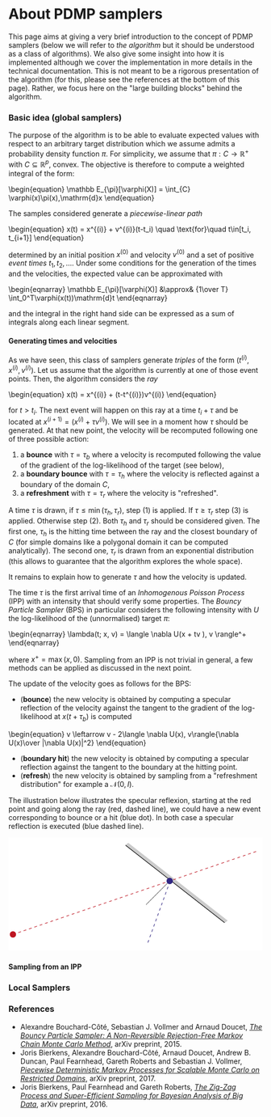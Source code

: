 # About PDMP samplers

This page aims at giving a very brief introduction to the concept of PDMP samplers (below we will refer to *the algorithm* but it should be understood as a class of algorithms). We also give some insight into how it is implemented although we cover the implementation in more details in the technical documentation. This is not meant to be a rigorous presentation of the algorithm (for this, please see the references at the bottom of this page). Rather, we focus here on the "large building blocks" behind the algorithm.

### Basic idea (global samplers)

The purpose of the algorithm is to be able to evaluate expected values with respect to an arbitrary target distribution which we assume admits a probability density function  $\pi$. For simplicity, we assume that $\pi:C\to \mathbb R^+$ with $C\subseteq \mathbb R^p$, convex. The objective is therefore to compute a weighted integral of the form:

\begin{equation}
    \mathbb E_{\pi}[\varphi(X)] = \int_{C} \varphi(x)\pi(x)\,\mathrm{d}x
\end{equation}

The samples considered generate a *piecewise-linear path*

\begin{equation}
    x(t) = x^{(i)} + v^{(i)}(t-t_i) \quad \text{for}\quad t\in[t_i, t_{i+1}]
\end{equation}

determined by an initial position $x^{(0)}$ and velocity $v^{(0)}$ and a set of positive *event times* $t_1,t_2,\dots$. Under some conditions for the generation of the times and the velocities, the expected value can be approximated with

\begin{eqnarray}
    \mathbb E_{\pi}[\varphi(X)] &\approx& {1\over T} \int_0^T\varphi(x(t))\mathrm{d}t
\end{eqnarray}

and the integral in the right hand side can be expressed as a sum of integrals along each linear segment.

#### Generating times and velocities

As we have seen, this class of samplers generate *triples* of the form $(t^{(i)}, x^{(i)}, v^{(i)})$.
Let us assume that the algorithm is currently at one of those event points. Then, the algorithm considers the *ray*

\begin{equation}
    x(t) = x^{(i)} + (t-t^{(i)})v^{(i)}
\end{equation}

for $t>t_i$. The next event will happen on this ray at a time $t_i+\tau$ and be located at $x^{(i+1)} = (x^{(i)}+\tau v^{(i)})$. We will see in a moment how $\tau$ should be generated. At that new point, the velocity will be recomputed following one of three possible action:

1. a **bounce** with $\tau = \tau_b$ where a velocity is recomputed following the value of the gradient of the log-likelihood of the target (see below),
2. a **boundary bounce** with $\tau=\tau_{h}$ where the velocity is reflected against a boundary of the domain $C$,
3. a **refreshment** with $\tau=\tau_r$ where the velocity is "refreshed".

A time $\tau$ is drawn, if  $\tau\le \min(\tau_h,\tau_r)$, step (1) is applied. If $\tau \ge \tau_r$ step (3) is applied. Otherwise step (2).
Both $\tau_h$ and $\tau_r$ should be considered given. The first one, $\tau_h$ is the hitting time between the ray and the closest boundary of $C$ (for simple domains like a polygonal domain it can be computed analytically). The second one, $\tau_r$ is drawn from an exponential distribution (this allows to guarantee that the algorithm explores the whole space).

It remains to explain how to generate $\tau$ and how the velocity is updated.

The time $\tau$ is the first arrival time of an *Inhomogenous Poisson Process* (IPP) with an intensity that should verify some properties. The *Bouncy Particle Sampler* (BPS) in particular considers the following intensity with $U$ the log-likelihood of the (unnormalised) target $\pi$:

\begin{eqnarray}
    \lambda(t; x, v) = \langle \nabla U(x + tv ), v \rangle^+
\end{eqnarray}

where $x^+=\max(x,0)$. Sampling from an IPP is not trivial in general, a few methods can be applied as discussed in the next point.

The update of the velocity goes as follows for the BPS:

* (**bounce**) the new velocity is obtained by computing a specular reflection of the velocity against the tangent to the gradient of the log-likelihood at $x(t+\tau_b)$ is computed

\begin{equation}
    v \leftarrow v - 2\langle \nabla U(x), v\rangle{\nabla U(x)\over \|\nabla U(x)\|^2}
\end{equation}

* (**boundary hit**) the new velocity is obtained by computing a specular reflection against the tangent to the boundary at the hitting point.
* (**refresh**) the new velocity is obtained by sampling from a "refreshment distribution" for example a $\mathcal N(0, I)$.

The illustration below illustrates the specular reflexion, starting at the red point and going along the ray (red, dashed line), we could have a new event corresponding to bounce or a hit (blue dot). In both case a specular reflection is executed (blue dashed line).

![](assets/BPS.svg)


#### Sampling from an IPP



### Local Samplers

### References

* Alexandre Bouchard-Côté, Sebastian J. Vollmer and Arnaud Doucet, [*The Bouncy Particle Sampler: A Non-Reversible Rejection-Free Markov Chain Monte Carlo Method*](https://arxiv.org/abs/1510.02451), arXiv preprint, 2015.
* Joris Bierkens, Alexandre Bouchard-Côté, Arnaud Doucet, Andrew B. Duncan, Paul Fearnhead, Gareth Roberts and Sebastian J. Vollmer, [*Piecewise Deterministic Markov Processes for Scalable Monte Carlo on Restricted Domains*](https://arxiv.org/pdf/1701.04244.pdf), arXiv preprint, 2017.
* Joris Bierkens, Paul Fearnhead and Gareth Roberts, [*The Zig-Zag Process and Super-Efficient Sampling for Bayesian Analysis of Big Data*](https://arxiv.org/pdf/1607.03188.pdf), arXiv preprint, 2016.
